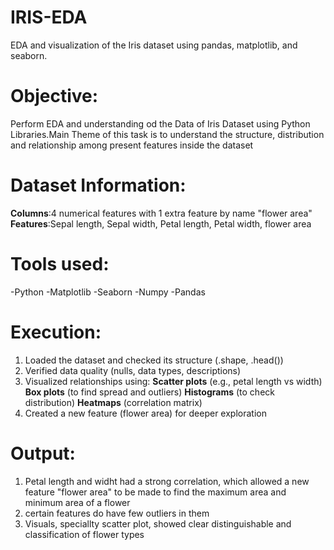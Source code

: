 # IRIS-EDA
EDA and visualization of the Iris dataset using pandas, matplotlib, and seaborn.

# Objective:
Perform EDA and understanding od the Data of Iris Dataset using Python Libraries.Main Theme of this task is to understand the structure, distribution and relationship among present features inside the dataset

# Dataset Information:
**Columns**:4 numerical features with 1 extra feature by name "flower area"
**Features**:Sepal length, Sepal width, Petal length, Petal width, flower area

# Tools used:
-Python
-Matplotlib
-Seaborn
-Numpy
-Pandas

# Execution:
1. Loaded the dataset and checked its structure (.shape, .head())
2. Verified data quality (nulls, data types, descriptions)
3. Visualized relationships using:
**Scatter plots** (e.g., petal length vs width)
**Box plots** (to find spread and outliers)
**Histograms** (to check distribution)
**Heatmaps** (correlation matrix)
5. Created a new feature (flower area) for deeper exploration

# Output:
1. Petal length and widht had a strong correlation, which allowed a new feature "flower area" to be made to find the maximum area and minimum area of a flower
2. certain features do have few outliers in them
3. Visuals, speciallty scatter plot, showed clear distinguishable and classification of flower types
